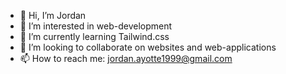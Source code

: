 - 👋 Hi, I’m Jordan
- 👀 I’m interested in web-development
- 🌱 I’m currently learning Tailwind.css
- 💞️ I’m looking to collaborate on websites and web-applications
- 📫 How to reach me: jordan.ayotte1999@gmail.com

<!---
joayo13/joayo13 is a ✨ special ✨ repository because its `README.md` (this file) appears on your GitHub profile.
You can click the Preview link to take a look at your changes.
--->
